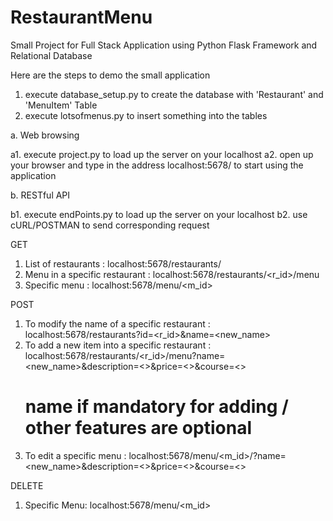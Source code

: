 # RestaurantMenu
Small Project for Full Stack Application using Python Flask Framework and Relational Database

Here are the steps to demo the small application
1. execute database_setup.py to create the database with 'Restaurant' and 'MenuItem' Table
2. execute lotsofmenus.py to insert something into the tables

a. Web browsing

a1. execute project.py to load up the server on your localhost
a2. open up your browser and type in the address localhost:5678/ to start using the application

b. RESTful API

b1. execute endPoints.py to load up the server on your localhost
b2. use cURL/POSTMAN to send corresponding request

GET
1. List of restaurants : localhost:5678/restaurants/
2. Menu in a specific restaurant : localhost:5678/restaurants/<r_id>/menu
3. Specific menu : localhost:5678/menu/<m_id>

POST
1. To modify the name of a specific restaurant : localhost:5678/restaurants?id=<r_id>&name=<new_name>
2. To add a new item into a specific restaurant : 
          localhost:5678/restaurants/<r_id>/menu?name=<new_name>&description=<>&price=<>&course=<>
   # name if mandatory for adding / other features are optional
3. To edit a specific menu : localhost:5678/menu/<m_id>/?name=<new_name>&description=<>&price=<>&course=<>

DELETE
1. Specific Menu: localhost:5678/menu/<m_id>
